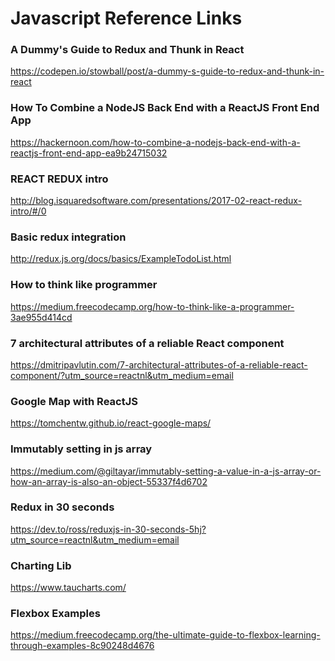 # Javascript Reference Links

### A Dummy's Guide to Redux and Thunk in React
<a>https://codepen.io/stowball/post/a-dummy-s-guide-to-redux-and-thunk-in-react</a>

### How To Combine a NodeJS Back End with a ReactJS Front End App
<a>https://hackernoon.com/how-to-combine-a-nodejs-back-end-with-a-reactjs-front-end-app-ea9b24715032</a>

### REACT REDUX intro
<a>http://blog.isquaredsoftware.com/presentations/2017-02-react-redux-intro/#/0</a>

### Basic redux integration
<a>http://redux.js.org/docs/basics/ExampleTodoList.html</a>

### How to think like programmer
<a>https://medium.freecodecamp.org/how-to-think-like-a-programmer-3ae955d414cd</a>

### 7 architectural attributes of a reliable React component
<a>https://dmitripavlutin.com/7-architectural-attributes-of-a-reliable-react-component/?utm_source=reactnl&utm_medium=email</a>

### Google Map with ReactJS
<a>https://tomchentw.github.io/react-google-maps/</a>

### Immutably setting in js array
<a>https://medium.com/@giltayar/immutably-setting-a-value-in-a-js-array-or-how-an-array-is-also-an-object-55337f4d6702</a>

### Redux in 30 seconds
<a>https://dev.to/ross/reduxjs-in-30-seconds-5hj?utm_source=reactnl&utm_medium=email</a>

### Charting Lib
<a>https://www.taucharts.com/</a>

### Flexbox Examples
<a>https://medium.freecodecamp.org/the-ultimate-guide-to-flexbox-learning-through-examples-8c90248d4676</a>
